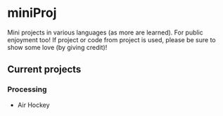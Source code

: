 # miniProj
Mini projects in various languages (as more are learned). For public enjoyment too! If project or code from project is used, please be sure to show some love (by giving credit)!

## Current projects
### Processing
<ul> <li> Air Hockey </li>
  </ul>
